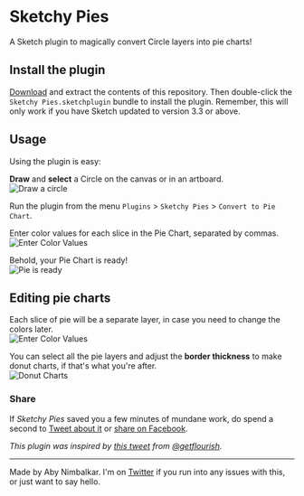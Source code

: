 # Sketchy Pies
A Sketch plugin to magically convert Circle layers into pie charts!

## Install the plugin  
[Download](https://github.com/abynim/sketchy-pies/archive/master.zip) and extract the contents of this repository. Then double-click the `Sketchy Pies.sketchplugin` bundle to install the plugin. Remember, this will only work if you have Sketch updated to version 3.3 or above.  

## Usage
Using the plugin is easy:  

__Draw__ and __select__ a Circle on the canvas or in an artboard.  
![Draw a circle](http://abynim.com/plugins/sketchypies/draw_circle.jpg?raw=true)
  
Run the plugin from the menu `Plugins` > `Sketchy Pies` > `Convert to Pie Chart`.  

Enter color values for each slice in the Pie Chart, separated by commas.  
![Enter Color Values](http://abynim.com/plugins/sketchypies/enter_color_values.jpg?raw=true)  

Behold, your Pie Chart is ready!  
![Pie is ready](http://abynim.com/plugins/sketchypies/pie_ready.jpg?raw=true)  

## Editing pie charts
Each slice of pie will be a separate layer, in case you need to change the colors later.  
![Enter Color Values](http://abynim.com/plugins/sketchypies/pie_layers.jpg?raw=true)  

You can select all the pie layers and adjust the __border thickness__ to make donut charts, if that's what you're after.  
![Donut Charts](http://abynim.com/plugins/sketchypies/donut_chart.jpg?raw=true)

### Share
If _Sketchy Pies_ saved you a few minutes of mundane work, do spend a second to <a href="https://twitter.com/intent/tweet?source=https%3A%2F%2Fgithub.com%2Fabynim%2Fsketchy-pies&text=A%20Sketch%20plugin%20to%20magically%20convert%20Circle%20layers%20into%20pie%20charts:%20https%3A%2F%2Fgithub.com%2Fabynim%2Fsketchy-pies&via=abynim" target="_blank" title="Tweet">Tweet about it</a> or <a href="https://www.facebook.com/sharer/sharer.php?u=https%3A%2F%2Fgithub.com%2Fabynim%2Fsketchy-pies&t=A%20Sketch%20plugin%20to%20magically%20convert%20Circle%20layers%20into%20pie%20charts" target="_blank" title="Share on Facebook">share on Facebook</a>.

_This plugin was inspired by [this tweet](https://twitter.com/getflourish/status/587584046462541826) from [@getflourish](http://twitter.com/getflourish)._

---

Made by Aby Nimbalkar. I'm on [Twitter](http://twitter.com/abynim) if you run into any issues with this, or just want to say hello.
